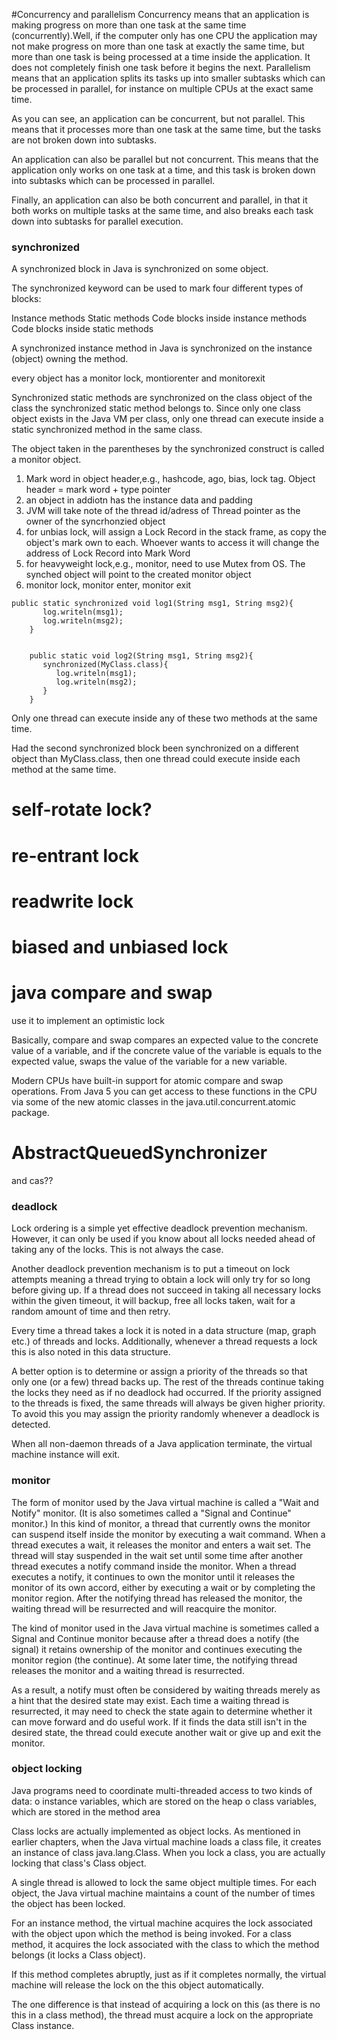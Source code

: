 #Concurrency and parallelism
Concurrency means that an application is making progress on more than one task at the same time (concurrently).Well, if the computer only has one CPU the application may not make progress on more than one task at exactly the same time, but more than one task is being processed at a time inside the application. It does not completely finish one task before it begins the next.
Parallelism means that an application splits its tasks up into smaller subtasks which can be processed in parallel, for instance on multiple CPUs at the exact same time.

As you can see, an application can be concurrent, but not parallel. This means that it processes more than one task at the same time, but the tasks are not broken down into subtasks.

An application can also be parallel but not concurrent. This means that the application only works on one task at a time, and this task is broken down into subtasks which can be processed in parallel.

Finally, an application can also be both concurrent and parallel, in that it both works on multiple tasks at the same time, and also breaks each task down into subtasks for parallel execution.




### synchronized

A synchronized block in Java is synchronized on some object.

The synchronized keyword can be used to mark four different types of blocks:

Instance methods
Static methods
Code blocks inside instance methods
Code blocks inside static methods

A synchronized instance method in Java is synchronized on the instance (object) owning the method.

every object has a monitor lock, montiorenter and monitorexit

Synchronized static methods are synchronized on the class object of the class the synchronized static method belongs to. Since only one class object exists in the Java VM per class, only one thread can execute inside a static synchronized method in the same class.

The object taken in the parentheses by the synchronized construct is called a monitor object.



1. Mark word in object header,e.g., hashcode, ago, bias, lock tag. Object header = mark word + type pointer
2. an object in addiotn has the instance data and padding
3. JVM will take note of the thread id/adress of Thread pointer  as the owner of the syncrhonzied object
4. for unbias lock, will assign a Lock Record in the stack frame, as copy the object's mark own to each. Whoever wants to access it will change the address of Lock Record into Mark Word
5. for heavyweight lock,e.g., monitor, need to use Mutex from OS. The synched object will point to the created monitor object
6. monitor lock, monitor enter, monitor exit


```
public static synchronized void log1(String msg1, String msg2){
       log.writeln(msg1);
       log.writeln(msg2);
    }

  
    public static void log2(String msg1, String msg2){
       synchronized(MyClass.class){
          log.writeln(msg1);
          log.writeln(msg2);  
       }
    }
```

Only one thread can execute inside any of these two methods at the same time.

Had the second synchronized block been synchronized on a different object than MyClass.class, then one thread could execute inside each method at the same time.

# self-rotate lock?

# re-entrant lock

# readwrite lock


# biased and unbiased lock

# java compare and swap

use it to implement an optimistic lock

Basically, compare and swap compares an expected value to the concrete value of a variable, and if the concrete value of the variable is equals to the expected value, swaps the value of the variable for a new variable.

Modern CPUs have built-in support for atomic compare and swap operations. From Java 5 you can get access to these functions in the CPU via some of the new atomic classes in the java.util.concurrent.atomic package.

# AbstractQueuedSynchronizer
and cas??

### deadlock

Lock ordering is a simple yet effective deadlock prevention mechanism. However, it can only be used if you know about all locks needed ahead of taking any of the locks. This is not always the case.

Another deadlock prevention mechanism is to put a timeout on lock attempts meaning a thread trying to obtain a lock will only try for so long before giving up. If a thread does not succeed in taking all necessary locks within the given timeout, it will backup, free all locks taken, wait for a random amount of time and then retry.

Every time a thread takes a lock it is noted in a data structure (map, graph etc.) of threads and locks. Additionally, whenever a thread requests a lock this is also noted in this data structure.

A better option is to determine or assign a priority of the threads so that only one (or a few) thread backs up. The rest of the threads continue taking the locks they need as if no deadlock had occurred. If the priority assigned to the threads is fixed, the same threads will always be given higher priority. To avoid this you may assign the priority randomly whenever a deadlock is detected.

When all non-daemon threads of a Java application terminate, the virtual machine instance will exit.

### monitor
The form of monitor used by the Java virtual machine is called a "Wait and Notify" monitor. (It is also sometimes called a "Signal and Continue" monitor.) In this kind of monitor, a thread that currently owns the monitor can suspend itself inside the monitor by executing a wait command. When a thread executes a wait, it releases the monitor and enters a wait set. The thread will stay suspended in the wait set until some time after another thread executes a notify command inside the monitor. When a thread executes a notify, it continues to own the monitor until it releases the monitor of its own accord, either by executing a wait or by completing the monitor region. After the notifying thread has released the monitor, the waiting thread will be resurrected and will reacquire the monitor.

The kind of monitor used in the Java virtual machine is sometimes called a Signal and Continue monitor because after a thread does a notify (the signal) it retains ownership of the monitor and continues executing the monitor region (the continue). At some later time, the notifying thread releases the monitor and a waiting thread is resurrected.

As a result, a notify must often be considered by waiting threads merely as a hint that the desired state may exist. Each time a waiting thread is resurrected, it may need to check the state again to determine whether it can move forward and do useful work. If it finds the data still isn't in the desired state, the thread could execute another wait or give up and exit the monitor.

### object locking

Java programs need to coordinate multi-threaded access to two kinds of data: o instance variables, which are stored on the heap o class variables, which are stored in the method area

Class locks are actually implemented as object locks. As mentioned in earlier chapters, when the Java virtual machine loads a class file, it creates an instance of class java.lang.Class. When you lock a class, you are actually locking that class's Class object.

A single thread is allowed to lock the same object multiple times. For each object, the Java virtual machine maintains a count of the number of times the object has been locked.

For an instance method, the virtual machine acquires the lock associated with the object upon which the method is being invoked. For a class method, it acquires the lock associated with the class to which the method belongs (it locks a Class object).

If this method completes abruptly, just as if it completes normally, the virtual machine will release the lock on the this object automatically.

The one difference is that instead of acquiring a lock on this (as there is no this in a class method), the thread must acquire a lock on the appropriate Class instance.
